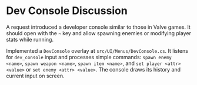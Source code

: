 # Dev Console Discussion

A request introduced a developer console similar to those in Valve games.
It should open with the `~` key and allow spawning enemies or modifying
player stats while running.

Implemented a `DevConsole` overlay at `src/UI/Menus/DevConsole.cs`.
It listens for `dev_console` input and processes simple commands:
`spawn enemy <name>`, `spawn weapon <name>`, `spawn item <name>`, and
`set player <attr> <value>` or `set enemy <attr> <value>`.
The console draws its history and current input on screen.

